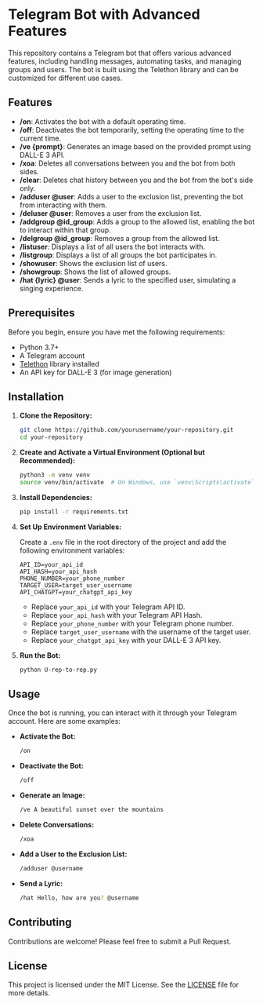 # Telegram Bot with Advanced Features

This repository contains a Telegram bot that offers various advanced features, including handling messages, automating tasks, and managing groups and users. The bot is built using the Telethon library and can be customized for different use cases.

## Features

- **/on**: Activates the bot with a default operating time.
- **/off**: Deactivates the bot temporarily, setting the operating time to the current time.
- **/ve {prompt}**: Generates an image based on the provided prompt using DALL-E 3 API.
- **/xoa**: Deletes all conversations between you and the bot from both sides.
- **/clear**: Deletes chat history between you and the bot from the bot's side only.
- **/adduser @user**: Adds a user to the exclusion list, preventing the bot from interacting with them.
- **/deluser @user**: Removes a user from the exclusion list.
- **/addgroup @id_group**: Adds a group to the allowed list, enabling the bot to interact within that group.
- **/delgroup @id_group**: Removes a group from the allowed list.
- **/listuser**: Displays a list of all users the bot interacts with.
- **/listgroup**: Displays a list of all groups the bot participates in.
- **/showuser**: Shows the exclusion list of users.
- **/showgroup**: Shows the list of allowed groups.
- **/hat {lyric} @user**: Sends a lyric to the specified user, simulating a singing experience.

## Prerequisites

Before you begin, ensure you have met the following requirements:

- Python 3.7+
- A Telegram account
- [Telethon](https://docs.telethon.dev/en/stable/) library installed
- An API key for DALL-E 3 (for image generation)

## Installation

1. **Clone the Repository:**

    ```bash
    git clone https://github.com/yourusername/your-repository.git
    cd your-repository
    ```

2. **Create and Activate a Virtual Environment (Optional but Recommended):**

    ```bash
    python3 -m venv venv
    source venv/bin/activate  # On Windows, use `venv\Scripts\activate`
    ```

3. **Install Dependencies:**

    ```bash
    pip install -r requirements.txt
    ```

4. **Set Up Environment Variables:**

    Create a `.env` file in the root directory of the project and add the following environment variables:

    ```env
    API_ID=your_api_id
    API_HASH=your_api_hash
    PHONE_NUMBER=your_phone_number
    TARGET_USER=target_user_username
    API_CHATGPT=your_chatgpt_api_key
    ```

    - Replace `your_api_id` with your Telegram API ID.
    - Replace `your_api_hash` with your Telegram API Hash.
    - Replace `your_phone_number` with your Telegram phone number.
    - Replace `target_user_username` with the username of the target user.
    - Replace `your_chatgpt_api_key` with your DALL-E 3 API key.

5. **Run the Bot:**

    ```bash
    python U-rep-to-rep.py
    ```

## Usage

Once the bot is running, you can interact with it through your Telegram account. Here are some examples:

- **Activate the Bot:**

    ```bash
    /on
    ```

- **Deactivate the Bot:**

    ```bash
    /off
    ```

- **Generate an Image:**

    ```bash
    /ve A beautiful sunset over the mountains
    ```

- **Delete Conversations:**

    ```bash
    /xoa
    ```

- **Add a User to the Exclusion List:**

    ```bash
    /adduser @username
    ```

- **Send a Lyric:**

    ```bash
    /hat Hello, how are you? @username
    ```

## Contributing

Contributions are welcome! Please feel free to submit a Pull Request.

## License

This project is licensed under the MIT License. See the [LICENSE](LICENSE) file for more details.
